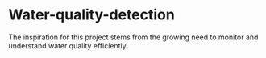 # Water-quality-detection
The inspiration for this project stems from the growing need to monitor and understand water quality efficiently. 
